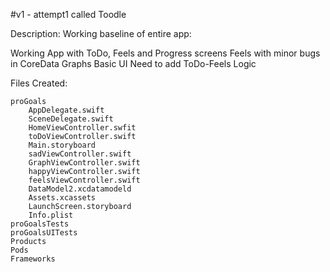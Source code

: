 #v1 - attempt1 called Toodle

Description:
Working baseline of entire app: 
    
Working App with ToDo, Feels and Progress screens
    Feels with minor bugs in CoreData 
    Graphs 
    Basic UI
    Need to add ToDo-Feels Logic 

Files Created:

    proGoals
        AppDelegate.swift
        SceneDelegate.swift
        HomeViewController.swfit
        toDoViewController.swift
        Main.storyboard
        sadViewController.swift
        GraphViewController.swift
        happyViewController.swift
        feelsViewController.swift
        DataModel2.xcdatamodeld
        Assets.xcassets
        LaunchScreen.storyboard
        Info.plist
    proGoalsTests
    proGoalsUITests
    Products
    Pods
    Frameworks
